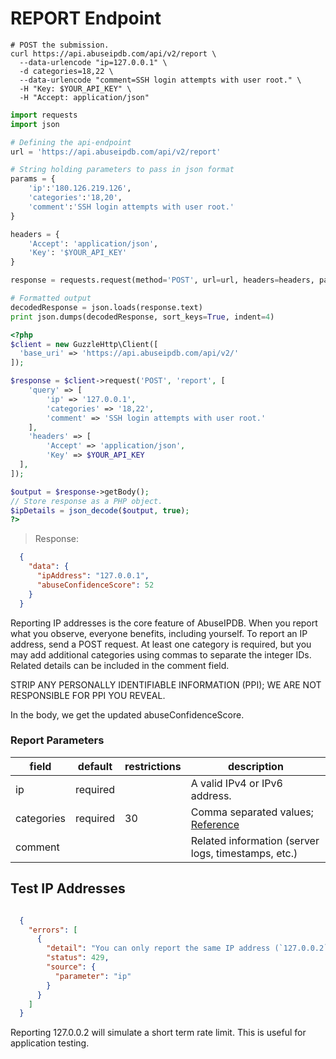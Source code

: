 # REPORT Endpoint

```shell
# POST the submission.
curl https://api.abuseipdb.com/api/v2/report \
  --data-urlencode "ip=127.0.0.1" \
  -d categories=18,22 \
  --data-urlencode "comment=SSH login attempts with user root." \
  -H "Key: $YOUR_API_KEY" \
  -H "Accept: application/json"
```
```python
import requests
import json

# Defining the api-endpoint
url = 'https://api.abuseipdb.com/api/v2/report'

# String holding parameters to pass in json format
params = {
    'ip':'180.126.219.126',
    'categories':'18,20',
    'comment':'SSH login attempts with user root.'
}

headers = {
    'Accept': 'application/json',
    'Key': '$YOUR_API_KEY'
}

response = requests.request(method='POST', url=url, headers=headers, params=params)

# Formatted output
decodedResponse = json.loads(response.text)
print json.dumps(decodedResponse, sort_keys=True, indent=4)
```

```php
<?php
$client = new GuzzleHttp\Client([
  'base_uri' => 'https://api.abuseipdb.com/api/v2/'
]);

$response = $client->request('POST', 'report', [
	'query' => [
		'ip' => '127.0.0.1',
		'categories' => '18,22',
		'comment' => 'SSH login attempts with user root.'
	],
	'headers' => [
		'Accept' => 'application/json',
		'Key' => $YOUR_API_KEY
  ],
]);

$output = $response->getBody();
// Store response as a PHP object.
$ipDetails = json_decode($output, true);
?>
```
> Response:

```json
  {
    "data": {
      "ipAddress": "127.0.0.1",
      "abuseConfidenceScore": 52
    }
  }
```

Reporting IP addresses is the core feature of AbuseIPDB. When you report what you observe, everyone benefits, including yourself. To report an IP address, send a POST request. At least one category is required, but you may add additional categories using commas to separate the integer IDs. Related details can be included in the comment field.


<aside class="warning">
STRIP ANY PERSONALLY IDENTIFIABLE INFORMATION (PPI); WE ARE NOT RESPONSIBLE FOR PPI YOU REVEAL.
</aside>


In the body, we get the updated abuseConfidenceScore.

### Report Parameters

| field      | default  | restrictions | description                                                               |
|------------|----------|--------------|---------------------------------------------------------------------------|
| ip         | required |              | A valid IPv4 or IPv6 address.                                             |
| categories | required | 30           | Comma separated values; [Reference](https://www.abuseipdb.com/categories) |
| comment    |          |              | Related information (server logs, timestamps, etc.)                       |

## Test IP Addresses

```json

  {
    "errors": [
      {
        "detail": "You can only report the same IP address (`127.0.0.2`) once in 15 minutes.",
        "status": 429,
        "source": {
          "parameter": "ip"
        }
      }
    ]
  }
```

Reporting 127.0.0.2 will simulate a short term rate limit. This is useful for application testing.
